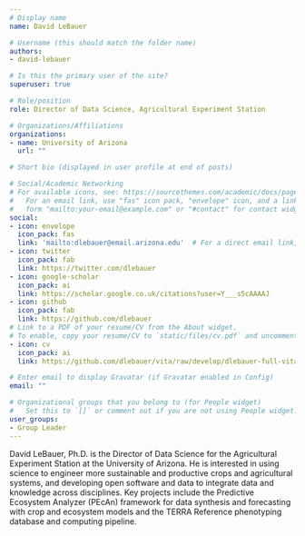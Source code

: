 ```yaml
---
# Display name
name: David LeBauer

# Username (this should match the folder name)
authors:
- david-lebauer

# Is this the primary user of the site?
superuser: true

# Role/position
role: Director of Data Science, Agricultural Experiment Station

# Organizations/Affiliations
organizations:
- name: University of Arizona
  url: ""

# Short bio (displayed in user profile at end of posts)

# Social/Academic Networking
# For available icons, see: https://sourcethemes.com/academic/docs/page-builder/#icons
#   For an email link, use "fas" icon pack, "envelope" icon, and a link in the
#   form "mailto:your-email@example.com" or "#contact" for contact widget.
social:
- icon: envelope
  icon_pack: fas
  link: 'mailto:dlebauer@email.arizona.edu'  # For a direct email link, use "mailto:test@example.org".
- icon: twitter
  icon_pack: fab
  link: https://twitter.com/dlebauer
- icon: google-scholar
  icon_pack: ai
  link: https://scholar.google.co.uk/citations?user=Y___s5cAAAAJ
- icon: github
  icon_pack: fab
  link: https://github.com/dlebauer
# Link to a PDF of your resume/CV from the About widget.
# To enable, copy your resume/CV to `static/files/cv.pdf` and uncomment the lines below.
- icon: cv
  icon_pack: ai
  link: https://github.com/dlebauer/vita/raw/develop/dlebauer-full-vita.pdf

# Enter email to display Gravatar (if Gravatar enabled in Config)
email: ""

# Organizational groups that you belong to (for People widget)
#   Set this to `[]` or comment out if you are not using People widget.
user_groups:
- Group Leader
---
```


David LeBauer, Ph.D. is the Director of Data Science for the Agricultural Experiment Station at the University of Arizona. He is interested in using science to engineer more sustainable and productive crops and agricultural systems, and developing open software and data to integrate data and knowledge across disciplines. Key projects include the Predictive Ecosystem Analyzer (PEcAn) framework for data synthesis and forecasting with crop and ecosystem models and the TERRA Reference phenotyping database and computing pipeline.
